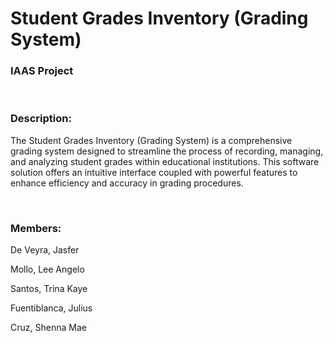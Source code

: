 <h1>Student Grades Inventory (Grading System)</h1>
<h3>IAAS Project</h3>
<br/>
<h3>Description:</h3>
<p>The Student Grades Inventory (Grading System) is a comprehensive grading system designed to streamline the process of recording, managing, and analyzing student grades within educational institutions. This software solution offers an intuitive interface coupled with powerful features to enhance efficiency and accuracy in grading procedures.</p>
<br/>
<h3>Members:</h3>
<p>De Veyra, Jasfer</p>
<p>Mollo, Lee Angelo</p>
<p>Santos, Trina Kaye</p>
<p>Fuentiblanca, Julius</p>
<p>Cruz, Shenna Mae</p>
